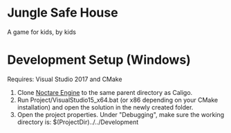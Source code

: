 # Jungle Safe House
A game for kids, by kids

# Development Setup (Windows)
Requires: Visual Studio 2017 and CMake

1. Clone [Noctare Engine](https://www.github.com/noctare/NoctareEngine) to the same parent directory as Caligo.
2. Run Project/VisualStudio15_x64.bat (or x86 depending on your CMake installation) and open the solution in the newly created folder.
3. Open the project properties. Under "Debugging", make sure the working directory is: $(ProjectDir)../../Development
